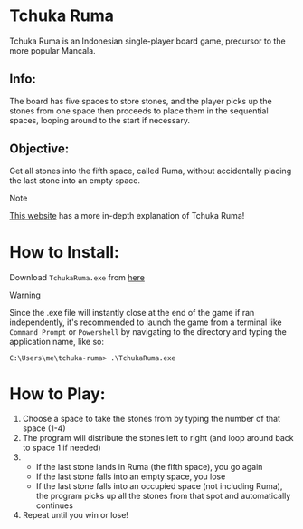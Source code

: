 # Tchuka Ruma
Tchuka Ruma is an Indonesian single-player board game, precursor to the more popular Mancala. 
## Info:
The board has five spaces to store stones, and the player picks up the stones from one space then proceeds to place them in the sequential spaces, looping around to the start if necessary.
## Objective:
Get all stones into the fifth space, called Ruma, without accidentally placing the last stone into an empty space.

> [!NOTE]
> [This website](https://www.whatdowedoallday.com/tchuka-ruma/) has a more in-depth explanation of Tchuka Ruma!

# How to Install:

Download `TchukaRuma.exe` from [here](https://github.com/dylanNicastro/tchuka-ruma/releases/latest)
> [!WARNING]
> Since the .exe file will instantly close at the end of the game if ran independently, it's recommended to launch the game from a terminal like `Command Prompt` or `Powershell` by navigating to the directory and typing the application name, like so:
```
C:\Users\me\tchuka-ruma> .\TchukaRuma.exe
```

# How to Play:

1) Choose a space to take the stones from by typing the number of that space (1-4)
2) The program will distribute the stones left to right (and loop around back to space 1 if needed)
3)
    - If the last stone lands in Ruma (the fifth space), you go again
    - If the last stone falls into an empty space, you lose
    - If the last stone falls into an occupied space (not including Ruma), the program picks up all the stones from that spot and automatically continues
4) Repeat until you win or lose!